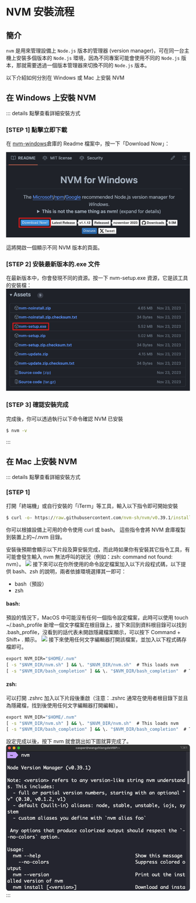# NVM 安裝流程

## 簡介

`nvm` 是用來管理設備上 `Node.js` 版本的管理器 (version manager)，可在同一台主機上安裝多個版本的 `Node.js` 環境，因為不同專案可能會使用不同的 `Node.js` 版本，那就需要透過一個版本管理器來切換不同的 `Node.js` 版本。

以下介紹如何分別在 Windows 或 Mac 上安裝 NVM

## 在 Windows 上安裝 NVM

::: details 點擊查看詳細安裝方式

### [STEP 1] 點擊立即下載

在 [nvm-windows](https://github.com/coreybutler/nvm-windows#readme)倉庫的 Readme 檔案中，按一下「Download Now」：

![](../public/pics/install-nvm/nvm_win_download_1.jpg)

這將開啟一個顯示不同 NVM 版本的頁面。

### [STEP 2] 安裝最新版本的.exe 文件

在最新版本中，你會發現不同的資源。按一下 nvm-setup.exe 資源，它是該工具的安裝檔：
![](../public/pics/install-nvm/nvm_win_download_2.jpg)

### [STEP 3] 確認安裝完成

完成後，你可以透過執行以下命令確認 NVM 已安裝

```cmd
$ nvm -v
```

:::

## 在 Mac 上安裝 NVM

::: details 點擊查看詳細安裝方式

### [STEP 1]

打開「終端機」或自行安裝的「iTerm」等工具，輸入以下指令即可開始安裝

```cmd
$ curl -o- https://raw.githubusercontent.com/nvm-sh/nvm/v0.39.1/install.sh | bash
```

你可以根據設備上可用的命令使用 curl 或 bash。
這些指令會將 NVM 倉庫複製到裝置上的~/.nvm 目錄。

安裝後預期會顯示以下片段及算安裝完成，而此時如果你有安裝其它指令工具，有可能會發生輸入 nvm 無法呼叫的狀況（例如：zsh: command not found: nvm）。
![](../public/pics/install-nvm/nvm_mac_download_1.jpg)
接下來可以在你所使用的命令設定檔案加入以下片段程式碼，以下提供 bash、zsh 的說明，兩者依據環境選擇其一即可：

- bash（預設）
- zsh

#### bash:

預設的情況下，MacOS 中可能沒有任何一個指令設定檔案，此時可以使用 touch ~/.bash_profile 新增一個文字檔案在根目錄上，接下來回到資料根目錄可以找到 .bash_profile，沒看到的話代表未開啟隱藏檔案顯示，可以按下 Command + Shift+ . 顯示。
![](../public/pics/install-nvm/nvm_mac_download_2.jpg)
接下來使用任何文字編輯器打開該檔案，並加入以下程式碼存檔即可。

```cmd
export NVM_DIR="$HOME/.nvm"
[ -s "$NVM_DIR/nvm.sh" ] && \. "$NVM_DIR/nvm.sh"  # This loads nvm
[ -s "$NVM_DIR/bash_completion" ] && \. "$NVM_DIR/bash_completion"  # This loads nvm bash_completion
```

#### zsh:

可以打開 .zshrc 加入以下片段後重啟（注意：.zshrc 通常在使用者根目錄下並且為隱藏檔，找到後使用任何文字編輯器打開編輯）。

```cmd
export NVM_DIR="$HOME/.nvm"
[ -s "$NVM_DIR/nvm.sh" ] && \. "$NVM_DIR/nvm.sh"  # This loads nvm
[ -s "$NVM_DIR/bash_completion" ] && \. "$NVM_DIR/bash_completion"  # This loads nvm bash_completion
```

設定完成以後，按下 nvm 就會跳出如下圖就算完成了。
![](../public/pics/install-nvm/nvm_mac_download_3.png)
:::
